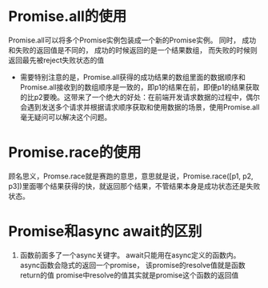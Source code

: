 # Promise.all的使用
Promise.all可以将多个Promise实例包装成一个新的Promise实例。 同时， 成功和失败的返回值是不同的， 成功的时候返回的是一个结果数组， 而失败的时候则返回最先被reject失败状态的值
- 需要特别注意的是，Promise.all获得的成功结果的数组里面的数据顺序和Promise.all接收到的数组顺序是一致的，即p1的结果在前，即便p1的结果获取的比p2要晚。这带来了一个绝大的好处：在前端开发请求数据的过程中，偶尔会遇到发送多个请求并根据请求顺序获取和使用数据的场景，使用Promise.all毫无疑问可以解决这个问题。
# Promise.race的使用
顾名思义，Promse.race就是赛跑的意思，意思就是说，Promise.race([p1, p2, p3])里面哪个结果获得的快，就返回那个结果，不管结果本身是成功状态还是失败状态。
# Promise和async await的区别
1. 函数前面多了一个async关键字。 await只能用在async定义的函数内。 async函数会隐式的返回一个promise， 该promise的resolve值就是函数return的值
promise中resolve的值其实就是promise这个函数的返回值